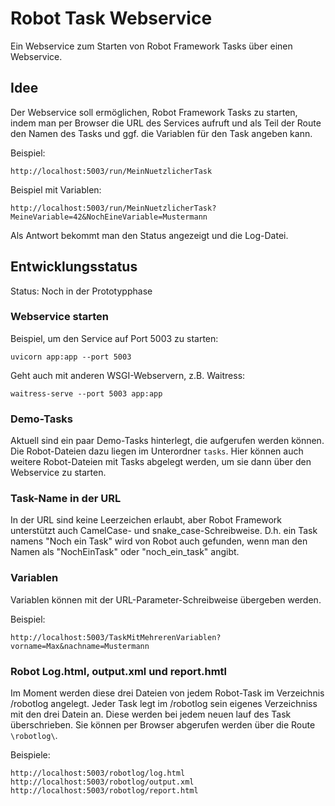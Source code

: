 # Robot Task Webservice

Ein Webservice zum Starten von Robot Framework Tasks über einen Webservice.


## Idee

Der Webservice soll ermöglichen, Robot Framework Tasks zu starten, indem
man per Browser die URL des Services aufruft und als Teil der Route den Namen
des Tasks und ggf. die Variablen für den Task angeben kann.

Beispiel:

    http://localhost:5003/run/MeinNuetzlicherTask

Beispiel mit Variablen:

    http://localhost:5003/run/MeinNuetzlicherTask?MeineVariable=42&NochEineVariable=Mustermann

Als Antwort bekommt man den Status angezeigt und die Log-Datei.


## Entwicklungsstatus

Status: Noch in der Prototypphase


### Webservice starten

Beispiel, um den Service auf Port 5003 zu starten:

    
    uvicorn app:app --port 5003

Geht auch mit anderen WSGI-Webservern, z.B. Waitress:

    waitress-serve --port 5003 app:app


### Demo-Tasks

Aktuell sind ein paar Demo-Tasks hinterlegt, die aufgerufen werden können.
Die Robot-Dateien dazu liegen im Unterordner ``tasks``.
Hier können auch weitere Robot-Dateien mit Tasks abgelegt werden, um
sie dann über den Webservice zu starten.


### Task-Name in der URL

In der URL sind keine Leerzeichen erlaubt, aber Robot Framework unterstützt
auch CamelCase- und snake_case-Schreibweise. D.h. ein Task namens "Noch ein Task"
wird von Robot auch gefunden, wenn man den Namen als "NochEinTask" oder
"noch_ein_task" angibt.


### Variablen

Variablen können mit der URL-Parameter-Schreibweise übergeben werden.

Beispiel:

    http://localhost:5003/TaskMitMehrerenVariablen?vorname=Max&nachname=Mustermann


### Robot Log.html, output.xml und report.hmtl

Im Moment werden diese drei Dateien von jedem Robot-Task im Verzeichnis /robotlog angelegt.
Jeder Task legt im /robotlog sein eigenes Verzeichniss mit den drei Datein an. Diese werden 
bei jedem neuen lauf des Task überschrieben.
Sie können per Browser abgerufen werden über die Route ``\robotlog\``.

Beispiele:

    http://localhost:5003/robotlog/log.html
    http://localhost:5003/robotlog/output.xml
    http://localhost:5003/robotlog/report.html
